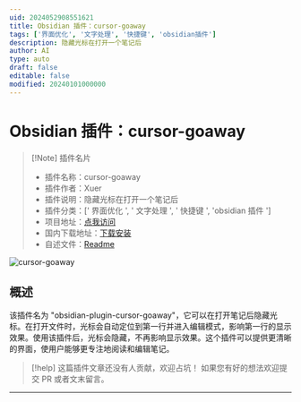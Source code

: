 ```yaml
---
uid: 2024052908551621
title: Obsidian 插件：cursor-goaway
tags: ['界面优化', '文字处理', '快捷键', 'obsidian插件']
description: 隐藏光标在打开一个笔记后
author: AI
type: auto
draft: false
editable: false
modified: 20240101000000
---
```


# Obsidian 插件：cursor-goaway

> [!Note] 插件名片
> - 插件名称：cursor-goaway
> - 插件作者：Xuer
> - 插件说明：隐藏光标在打开一个笔记后
> - 插件分类：[' 界面优化 ', ' 文字处理 ', ' 快捷键 ', 'obsidian 插件 ']
> - 项目地址：[点我访问](https://github.com/liuxingyu521/obsidian-plugin-cursor-goaway)
> - 国内下载地址：[下载安装](https://pkmer.cn/products/plugin/pluginMarket/?cursor-goaway)
> - 自述文件：[Readme](https://ghproxy.net/https://raw.githubusercontent.com/liuxingyu521/obsidian-plugin-cursor-goaway/master/README.md)

![cursor-goaway](https://cdn.pkmer.cn/covers/cursor-goaway.gif!pkmer)

## 概述

该插件名为 "obsidian-plugin-cursor-goaway"，它可以在打开笔记后隐藏光标。在打开文件时，光标会自动定位到第一行并进入编辑模式，影响第一行的显示效果。使用该插件后，光标会隐藏，不再影响显示效果。这个插件可以提供更清晰的界面，使用户能够更专注地阅读和编辑笔记。

> [!help]
> 这篇插件文章还没有人贡献，欢迎占坑！
> 如果您有好的想法欢迎提交 PR 或者文末留言。

---



